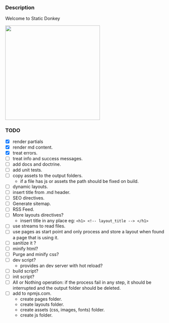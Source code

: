 ### Description

Welcome to Static Donkey

<img src="https://github.com/user-attachments/assets/6936fffa-cead-4d9a-a68d-d4e71ca39e83" width="300"/>


### TODO

  - [x] render partials 
  - [x] render md content.
  - [x] treat errors.
  - [ ] treat info and success messages.
  - [ ] add docs and doctrine.
  - [ ] add unit tests.
  - [ ] copy assets to the output folders.
     - if a file has js or assets the path should be fixed on build.
  - [ ] dynamic layouts.
  - [ ] insert title from .md header.
  - [ ] SEO directives.
  - [ ] Generate sitemap.
  - [ ] RSS Feed.
  - [ ] More layouts directives?
    - insert title in any place eg:  `<h1> <!-- layout_title --> </h1>`
  - [ ] use streams to read files.
  - [ ] use pages as start point and only process and store a layout when found a page that is using it.
  - [ ] sanitize it ?
  - [ ] minify html?
  - [ ] Purge and minify css?
  - [ ] dev script?
    - provides an dev server with hot reload?
  - [ ] build script?
  - [ ] init script?
  - [ ] All or Nothing operation: if the process fail in any step,
        it should be interrupted and the output folder should be deleted.
  - [ ] add to npmjs.com.
    - create pages folder.
    - create layouts folder.
    - create assets (css, images, fonts) folder.
    - create js folder.


